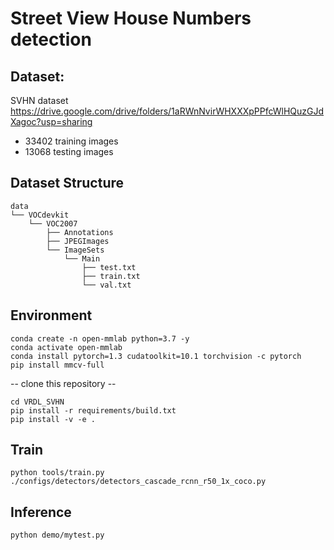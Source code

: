 # Street View House Numbers detection

## Dataset:
SVHN dataset  
https://drive.google.com/drive/folders/1aRWnNvirWHXXXpPPfcWlHQuzGJdXagoc?usp=sharing
 - 33402 training images
 - 13068 testing images 

## Dataset Structure
```
data
└── VOCdevkit
    └── VOC2007
        ├── Annotations
        ├── JPEGImages
        └── ImageSets
            └── Main
                ├── test.txt
                ├── train.txt
                └── val.txt
```

## Environment
```
conda create -n open-mmlab python=3.7 -y 
conda activate open-mmlab
conda install pytorch=1.3 cudatoolkit=10.1 torchvision -c pytorch
pip install mmcv-full
```
-- clone this repository -- 
```
cd VRDL_SVHN
pip install -r requirements/build.txt
pip install -v -e .
```
## Train 
```
python tools/train.py ./configs/detectors/detectors_cascade_rcnn_r50_1x_coco.py
```

## Inference
```
python demo/mytest.py
```
